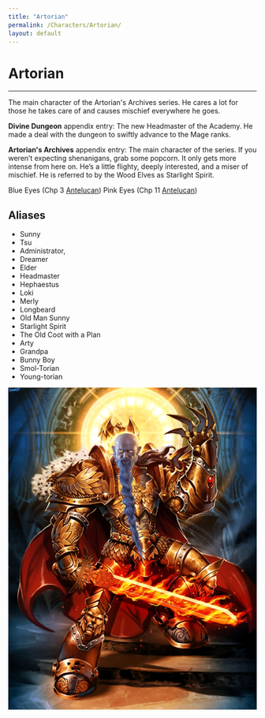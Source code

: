 ```yaml
---
title: "Artorian"
permalink: /Characters/Artorian/
layout: default
---
```

# Artorian
---

The main character of the Artorian's Archives series. He cares a lot for those he takes care of and causes mischief everywhere he goes.

**Divine Dungeon** appendix entry: The new Headmaster of the Academy. He made a deal with the dungeon to swiftly advance to the Mage ranks.

**Artorian's Archives** appendix entry: The main character of the series. If you weren’t expecting shenanigans, grab some popcorn. It only gets more intense from here on. He’s a little flighty, deeply interested, and a miser of mischief. He is referred to by the Wood Elves as Starlight Spirit.


Blue Eyes (Chp 3 [Antelucan](../../_Books/ArtoriansArchives/Antelucan.md))
Pink Eyes (Chp 11 [Antelucan](../../_Books/References/Antelucan.md))
## Aliases
- Sunny
- Tsu
- Administrator, 
- Dreamer
- Elder
- Headmaster
- Hephaestus
- Loki
- Merly
- Longbeard
- Old Man Sunny
- Starlight Spirit
- The Old Coot with a Plan
- Arty
- Grandpa
- Bunny Boy
- Smol-Torian
- Young-torian

![EmperorArty \| 100](../../images/EmperorArty.png)